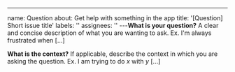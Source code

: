 ---
name: Question
about: Get help with something in the app
title: '[Question] Short issue title'
labels: ''
assignees: ''
---**What is your question?**
A clear and concise description of what you are wanting to ask. Ex. I'm always frustrated when [...]

**What is the context?**
If applicable, describe the context in which you are asking the question. Ex. I am trying to do _x_ with _y_ [...]
